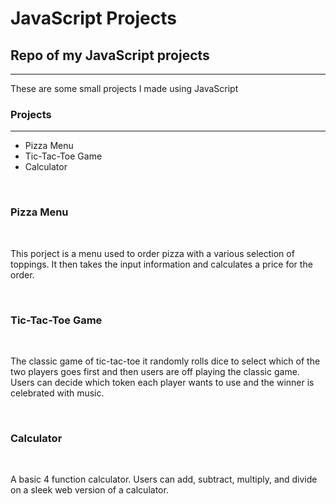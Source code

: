 # JavaScript Projects
 <h2>Repo of my JavaScript projects</h2>
 <hr>
 <p>These are some small projects I made using JavaScript</p>
 <h3>Projects</h3>
 <hr>
 <ul>
    <li>Pizza Menu</li>
    <li>Tic-Tac-Toe Game</li>
    <li>Calculator</li>
</ul>
<br><h3>Pizza Menu</h3>
<br><p> This porject is a menu used to order pizza with a various selection of toppings. It then takes the input information and calculates a price for the order.</p>
<br><h3>Tic-Tac-Toe Game</h3>
<br><p>The classic game of tic-tac-toe it randomly rolls dice to select which of the two players goes first and then users are off playing the classic game. Users can decide which token each player wants to use and the winner is celebrated with music.</p>
<br><h3>Calculator</h3>
<br><p>A basic 4 function calculator. Users can add, subtract, multiply, and divide on a sleek web version of a calculator.</p>
